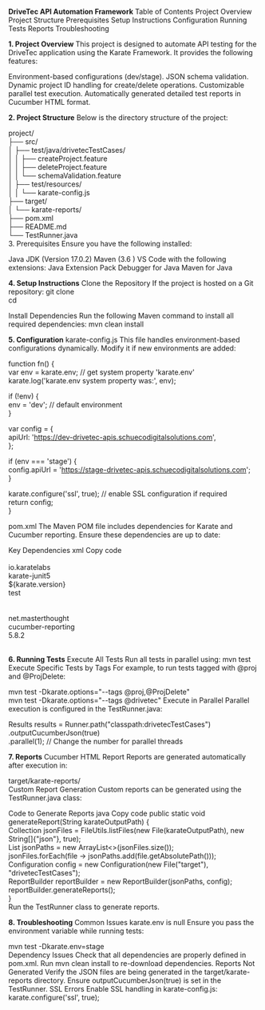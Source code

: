 **DriveTec API Automation Framework**
Table of Contents
Project Overview
Project Structure
Prerequisites
Setup Instructions
Configuration
Running Tests
Reports
Troubleshooting

**1. Project Overview**
This project is designed to automate API testing for the DriveTec application using the Karate Framework. It provides the following features:

Environment-based configurations (dev/stage).
JSON schema validation.
Dynamic project ID handling for create/delete operations.
Customizable parallel test execution.
Automatically generated detailed test reports in Cucumber HTML format.

**2. Project Structure**
Below is the directory structure of the project:

project/  
├── src/  
│   ├── test/java/drivetecTestCases/  
│   │   ├── createProject.feature  
│   │   ├── deleteProject.feature  
│   │   └── schemaValidation.feature  
│   ├── test/resources/  
│   │   └── karate-config.js  
├── target/  
│   └── karate-reports/  
├── pom.xml  
├── README.md  
└── TestRunner.java  
3. Prerequisites
Ensure you have the following installed:

Java JDK (Version 17.0.2)
Maven (3.6 )
VS Code with the following extensions:
Java Extension Pack
Debugger for Java
Maven for Java

**4. Setup Instructions**
Clone the Repository
If the project is hosted on a Git repository:
git clone <repository-url>  
cd <project-folder>  

Install Dependencies
Run the following Maven command to install all required dependencies:
mvn clean install  

**5. Configuration**
karate-config.js
This file handles environment-based configurations dynamically. Modify it if new environments are added:

function fn() {  
  var env = karate.env; // get system property 'karate.env'  
  karate.log('karate.env system property was:', env);  

  if (!env) {  
    env = 'dev'; // default environment  
  }  

  var config = {  
    apiUrl: 'https://dev-drivetec-apis.schuecodigitalsolutions.com',  
  };  

  if (env === 'stage') {  
    config.apiUrl = 'https://stage-drivetec-apis.schuecodigitalsolutions.com';  
  }  

  karate.configure('ssl', true); // enable SSL configuration if required  
  return config;  
} 

pom.xml
The Maven POM file includes dependencies for Karate and Cucumber reporting. Ensure these dependencies are up to date:

Key Dependencies
xml
Copy code
<dependencies>  
    <dependency>  
        <groupId>io.karatelabs</groupId>  
        <artifactId>karate-junit5</artifactId>  
        <version>${karate.version}</version>  
        <scope>test</scope>  
    </dependency>  
    <dependency>  
        <groupId>net.masterthought</groupId>  
        <artifactId>cucumber-reporting</artifactId>  
        <version>5.8.2</version>  
    </dependency>  
</dependencies>  

**6. Running Tests**
Execute All Tests
Run all tests in parallel using:
mvn test  
Execute Specific Tests by Tags
For example, to run tests tagged with @proj and @ProjDelete:

mvn test -Dkarate.options="--tags @proj,@ProjDelete"  
mvn test -Dkarate.options="--tags @drivetec" 
Execute in Parallel
Parallel execution is configured in the TestRunner.java:

Results results = Runner.path("classpath:drivetecTestCases")  
    .outputCucumberJson(true)  
    .parallel(1); // Change the number for parallel threads  
    
**7. Reports**
Cucumber HTML Report
Reports are generated automatically after execution in:

target/karate-reports/  
Custom Report Generation
Custom reports can be generated using the TestRunner.java class:

Code to Generate Reports
java
Copy code
public static void generateReport(String karateOutputPath) {  
    Collection<File> jsonFiles = FileUtils.listFiles(new File(karateOutputPath), new String[]{"json"}, true);  
    List<String> jsonPaths = new ArrayList<>(jsonFiles.size());  
    jsonFiles.forEach(file -> jsonPaths.add(file.getAbsolutePath()));  
    Configuration config = new Configuration(new File("target"), "drivetecTestCases");  
    ReportBuilder reportBuilder = new ReportBuilder(jsonPaths, config);  
    reportBuilder.generateReports();  
}  
Run the TestRunner class to generate reports.

**8. Troubleshooting**
Common Issues
karate.env is null
Ensure you pass the environment variable while running tests:

mvn test -Dkarate.env=stage  
Dependency Issues
Check that all dependencies are properly defined in pom.xml.
Run mvn clean install to re-download dependencies.
Reports Not Generated
Verify the JSON files are being generated in the target/karate-reports directory.
Ensure outputCucumberJson(true) is set in the TestRunner.
SSL Errors
Enable SSL handling in karate-config.js:
karate.configure('ssl', true);  
